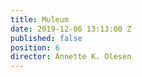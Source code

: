 ```yaml
---
title: Muleum
date: 2019-12-06 13:13:00 Z
published: false
position: 6
director: Annette K. Olesen
---
```


